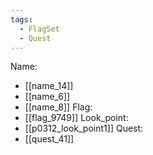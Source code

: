 ```yaml
---
tags:
  - FlagSet
  - Quest
---
```

Name:
- [[name_14]]
- [[name_6]]
- [[name_8]]
Flag:
- [[flag_9749]]
Look_point:
- [[p0312_look_point1]]
Quest:
- [[quest_41]]
